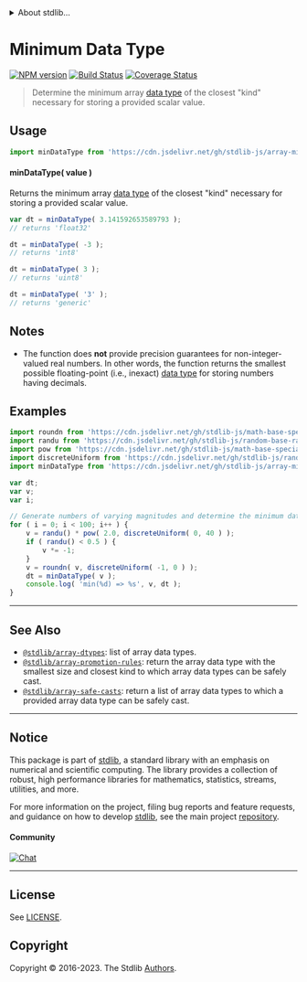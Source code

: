 <!--

@license Apache-2.0

Copyright (c) 2018 The Stdlib Authors.

Licensed under the Apache License, Version 2.0 (the "License");
you may not use this file except in compliance with the License.
You may obtain a copy of the License at

   http://www.apache.org/licenses/LICENSE-2.0

Unless required by applicable law or agreed to in writing, software
distributed under the License is distributed on an "AS IS" BASIS,
WITHOUT WARRANTIES OR CONDITIONS OF ANY KIND, either express or implied.
See the License for the specific language governing permissions and
limitations under the License.

-->


<details>
  <summary>
    About stdlib...
  </summary>
  <p>We believe in a future in which the web is a preferred environment for numerical computation. To help realize this future, we've built stdlib. stdlib is a standard library, with an emphasis on numerical and scientific computation, written in JavaScript (and C) for execution in browsers and in Node.js.</p>
  <p>The library is fully decomposable, being architected in such a way that you can swap out and mix and match APIs and functionality to cater to your exact preferences and use cases.</p>
  <p>When you use stdlib, you can be absolutely certain that you are using the most thorough, rigorous, well-written, studied, documented, tested, measured, and high-quality code out there.</p>
  <p>To join us in bringing numerical computing to the web, get started by checking us out on <a href="https://github.com/stdlib-js/stdlib">GitHub</a>, and please consider <a href="https://opencollective.com/stdlib">financially supporting stdlib</a>. We greatly appreciate your continued support!</p>
</details>

# Minimum Data Type

[![NPM version][npm-image]][npm-url] [![Build Status][test-image]][test-url] [![Coverage Status][coverage-image]][coverage-url] <!-- [![dependencies][dependencies-image]][dependencies-url] -->

> Determine the minimum array [data type][@stdlib/array/dtypes] of the closest "kind" necessary for storing a provided scalar value.

<!-- Section to include introductory text. Make sure to keep an empty line after the intro `section` element and another before the `/section` close. -->

<section class="intro">

</section>

<!-- /.intro -->

<!-- Package usage documentation. -->



<section class="usage">

## Usage

```javascript
import minDataType from 'https://cdn.jsdelivr.net/gh/stdlib-js/array-min-dtype@v0.1.0-deno/mod.js';
```

#### minDataType( value )

Returns the minimum array [data type][@stdlib/array/dtypes] of the closest "kind" necessary for storing a provided scalar value.

```javascript
var dt = minDataType( 3.141592653589793 );
// returns 'float32'

dt = minDataType( -3 );
// returns 'int8'

dt = minDataType( 3 );
// returns 'uint8'

dt = minDataType( '3' );
// returns 'generic'
```

</section>

<!-- /.usage -->

<!-- Package usage notes. Make sure to keep an empty line after the `section` element and another before the `/section` close. -->

<section class="notes">

## Notes

-   The function does **not** provide precision guarantees for non-integer-valued real numbers. In other words, the function returns the smallest possible floating-point (i.e., inexact) [data type][@stdlib/array/dtypes] for storing numbers having decimals.

</section>

<!-- /.notes -->

<!-- Package usage examples. -->

<section class="examples">

## Examples

<!-- eslint no-undef: "error" -->

```javascript
import roundn from 'https://cdn.jsdelivr.net/gh/stdlib-js/math-base-special-roundn@deno/mod.js';
import randu from 'https://cdn.jsdelivr.net/gh/stdlib-js/random-base-randu@deno/mod.js';
import pow from 'https://cdn.jsdelivr.net/gh/stdlib-js/math-base-special-pow@deno/mod.js';
import discreteUniform from 'https://cdn.jsdelivr.net/gh/stdlib-js/random-base-discrete-uniform@deno/mod.js';
import minDataType from 'https://cdn.jsdelivr.net/gh/stdlib-js/array-min-dtype@v0.1.0-deno/mod.js';

var dt;
var v;
var i;

// Generate numbers of varying magnitudes and determine the minimum data type for each value...
for ( i = 0; i < 100; i++ ) {
    v = randu() * pow( 2.0, discreteUniform( 0, 40 ) );
    if ( randu() < 0.5 ) {
        v *= -1;
    }
    v = roundn( v, discreteUniform( -1, 0 ) );
    dt = minDataType( v );
    console.log( 'min(%d) => %s', v, dt );
}
```

</section>

<!-- /.examples -->

<!-- Section to include cited references. If references are included, add a horizontal rule *before* the section. Make sure to keep an empty line after the `section` element and another before the `/section` close. -->

<section class="references">

</section>

<!-- /.references -->

<!-- Section for related `stdlib` packages. Do not manually edit this section, as it is automatically populated. -->

<section class="related">

* * *

## See Also

-   <span class="package-name">[`@stdlib/array-dtypes`][@stdlib/array/dtypes]</span><span class="delimiter">: </span><span class="description">list of array data types.</span>
-   <span class="package-name">[`@stdlib/array-promotion-rules`][@stdlib/array/promotion-rules]</span><span class="delimiter">: </span><span class="description">return the array data type with the smallest size and closest kind to which array data types can be safely cast.</span>
-   <span class="package-name">[`@stdlib/array-safe-casts`][@stdlib/array/safe-casts]</span><span class="delimiter">: </span><span class="description">return a list of array data types to which a provided array data type can be safely cast.</span>

</section>

<!-- /.related -->

<!-- Section for all links. Make sure to keep an empty line after the `section` element and another before the `/section` close. -->


<section class="main-repo" >

* * *

## Notice

This package is part of [stdlib][stdlib], a standard library with an emphasis on numerical and scientific computing. The library provides a collection of robust, high performance libraries for mathematics, statistics, streams, utilities, and more.

For more information on the project, filing bug reports and feature requests, and guidance on how to develop [stdlib][stdlib], see the main project [repository][stdlib].

#### Community

[![Chat][chat-image]][chat-url]

---

## License

See [LICENSE][stdlib-license].


## Copyright

Copyright &copy; 2016-2023. The Stdlib [Authors][stdlib-authors].

</section>

<!-- /.stdlib -->

<!-- Section for all links. Make sure to keep an empty line after the `section` element and another before the `/section` close. -->

<section class="links">

[npm-image]: http://img.shields.io/npm/v/@stdlib/array-min-dtype.svg
[npm-url]: https://npmjs.org/package/@stdlib/array-min-dtype

[test-image]: https://github.com/stdlib-js/array-min-dtype/actions/workflows/test.yml/badge.svg?branch=v0.1.0
[test-url]: https://github.com/stdlib-js/array-min-dtype/actions/workflows/test.yml?query=branch:v0.1.0

[coverage-image]: https://img.shields.io/codecov/c/github/stdlib-js/array-min-dtype/main.svg
[coverage-url]: https://codecov.io/github/stdlib-js/array-min-dtype?branch=main

<!--

[dependencies-image]: https://img.shields.io/david/stdlib-js/array-min-dtype.svg
[dependencies-url]: https://david-dm.org/stdlib-js/array-min-dtype/main

-->

[chat-image]: https://img.shields.io/gitter/room/stdlib-js/stdlib.svg
[chat-url]: https://app.gitter.im/#/room/#stdlib-js_stdlib:gitter.im

[stdlib]: https://github.com/stdlib-js/stdlib

[stdlib-authors]: https://github.com/stdlib-js/stdlib/graphs/contributors

[umd]: https://github.com/umdjs/umd
[es-module]: https://developer.mozilla.org/en-US/docs/Web/JavaScript/Guide/Modules

[deno-url]: https://github.com/stdlib-js/array-min-dtype/tree/deno
[umd-url]: https://github.com/stdlib-js/array-min-dtype/tree/umd
[esm-url]: https://github.com/stdlib-js/array-min-dtype/tree/esm
[branches-url]: https://github.com/stdlib-js/array-min-dtype/blob/main/branches.md

[stdlib-license]: https://raw.githubusercontent.com/stdlib-js/array-min-dtype/main/LICENSE

<!-- <related-links> -->

[@stdlib/array/dtypes]: https://github.com/stdlib-js/array-dtypes/tree/deno

[@stdlib/array/promotion-rules]: https://github.com/stdlib-js/array-promotion-rules/tree/deno

[@stdlib/array/safe-casts]: https://github.com/stdlib-js/array-safe-casts/tree/deno

<!-- </related-links> -->

</section>

<!-- /.links -->
